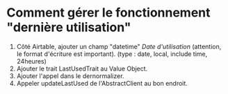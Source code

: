 # Comment gérer le fonctionnement "dernière utilisation"
1. Côté Airtable, ajouter un champ "datetime" _Date d'utilisation_ (attention, le format d'écriture est important).
   (type : date, local, include time, 24heures)
2. Ajouter le trait LastUsedTrait au Value Object.
3. Ajouter l'appel dans le dernormalizer.
4. Appeler updateLastUsed de l'AbstractClient au bon endroit.
